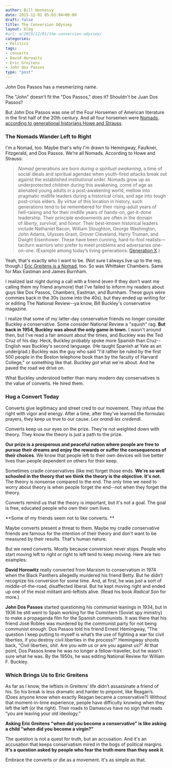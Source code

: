 ```yaml
---
author: Bill Hennessy
date: 2015-12-02 05:03:04+00:00
draft: false
title: The Conversion Odyssey
layout: blog
#url: e/2015/12/01/the-conversion-odyssey/
categories:
- Politics
tags:
- converts
- David Horowitz
- Eric Greitens
- John dos Passos
type: "post"
---
```


John Dos Passos has a mesmerizing name.

The "John" doesn't fit the "Dos Passos," does it? Shouldn't be Juan Dos Passos?

But John Dos Passos was one of the Four Horsemen of American literature in the first half of the 20th century. And all four horsemen were [Nomads, according to generational historians Howe and Strauss](https://www.lifecourse.com/about/method/generational-archetypes.html).



### The Nomads Wander Left to Right



I'm a Nomad, too. Maybe that's why I'm drawn to Hemingway, Faulkner, Fitzgerald, and Dos Passos. We're all Nomads. According to Howe and Strauss:



> _Nomad_ generations are born _during a spiritual awakening_, a time of social ideals and spiritual agendas when youth-fired attacks break out against the established institutional order. Nomads grow up as underprotected children during this awakening, come of age as alienated young adults in a post-awakening world, mellow into pragmatic midlife leaders during a historical crisis, and age into tough post-crisis elders. By virtue of this location in history, such generations tend to be remembered for their rising-adult years of hell-raising and for their midlife years of hands-on, get-it-done leadership. Their principle endowments are often in the domain of _liberty, survival_, and _honor_. Their best-known historical leaders include Nathaniel Bacon, William Stoughton, George Washington, John Adams, Ulysses Grant, Grover Cleveland, Harry Truman, and Dwight Eisenhower. These have been cunning, hard-to-fool realists—taciturn warriors who prefer to meet problems and adversaries one-on-one. (Example among today’s living generations: [Generation X](https://www.lifecourse.com/about/method/about/method/def/13th-gen.html).)



Yeah, that's exactly who I want to be. (Not sure I always live up to the rep, though.) [Eric Greitens is a Nomad](https://hennessysview.com/2015/07/14/eric-greitens-shocking-revelation-could-shatter-peoples-faith/), too. So was Whittaker Chambers. Same for Max Eastman and James Burnham.

I realized last night during a call with a friend (even if they don't want me calling them my friend anymore) that I've failed to inform my readers about guys like Dos Passos, Chambers, Eastman, and Burnham. These guys were commies back in the 30s (some into the 40s), but they ended up writing for or editing The National Review--ya know, Bill Buckley's conservative magazine.

I realize that some of my latter-day conservative friends no longer consider Buckley a conservative. Some consider National Review a "squish" rag. **But back in 1954, Buckley was about the only game in town.** I wasn't around then, but I've read a fair amount about the times, and Buckley was the Ted Cruz of his day. Heck, Buckley probably spoke more Spanish than Cruz--English was Buckley's second language. (He taught Spanish at Yale as an undergrad.) Buckley was the guy who said "I'd rather be ruled by the first 500 people in the Boston telephone book than by the faculty of Harvard College," or something like that. Buckley _got_ what we're about. And he paved the road we drive on.

What Buckley understood better than many modern day conservatives is the value of converts. He hired them.



### Hug a Convert Today



Converts give legitimacy and street cred to our movement. They infuse the right with vigor and energy. After a time, after they've learned the formulaic prayers, they keep us true to our cause. _Lex orandi lex credendi_.

Converts keep us our eyes on the prize. They're not weighted down with theory. They know the theory is just a path to the prize.

**Our prize is a prosperous and peaceful nation where people are free to pursue their dreams and enjoy the rewards or suffer the consequences of their choices**. We know that people left to their own devices will live better lives than people dependent on others for their keep.

Sometimes cradle conservatives (like me) forget those ends. **We're so well schooled in the theory that we think the theory is the objective. It's not.** The theory is nonsense compared to the end. The only time we need to worry about theory is when people forget the end--not when they forget the theory.

Converts remind us that the theory is important, but it's not a goal. The goal is free, educated people who own their own lives.

**Some of my friends seem not to like converts. **

Maybe converts present a threat to them. Maybe my cradle conservative friends are famous for the intention of their theory and don't want to be measured by their results. That's human nature.

But we need converts. Mostly because conversion never stops. People who start moving left to right or right to left tend to keep moving. Here are two examples:

**David Horowitz** really converted from Marxism to conservatism in 1974 when the Black Panthers allegedly murdered his friend Betty. But he didn’t recognize his conversion for some time. And, at first, he was just a sort of middle-of-the-road, disaffected liberal. But he kept moving right and ended up one of the most militant anti-leftists alive. (Read his book _Radical Son_ for more.)

**John Dos Passos** started questioning his communist leanings in 1934, but in 1936 he still went to Spain working for the Comintern (Soviet spy ministry) to make a propaganda film for the Spanish communists. It was there that his friend José Robles was murdered by the communist party for not being communist enough. Dos Passos told his friend Ernest Hemingway, “The question I keep putting to myself is what’s the use of fighting a war for civil liberties, if you destroy civil liberties in the process?” Hemingway shoots back, “Civil liberties, _shit_. Are you _with_ _us_ or are you against us?” At that point, Dos Passos knew he was no longer a fellow-traveller, but he wasn't sure what he was. By the 1950s, he was editing National Review for William F. Buckley.



### Which Brings Us to Eric Greitens



As far as I know, the leftists in Greitens’ life didn’t assassinate a friend of his. So his break is less dramatic and harder to pinpoint, like Reagan’s. (Does anyone know when exactly Reagan became a conservative?) Without that moment-in-time experience, people have difficulty knowing when they left the left (or the right). Their roads to Damascus have no sign that reads “you are leaving your old ideology.”

**Asking Eric Greitens "when did you become a conservative" is like asking a child "when did you become a virgin?"**

The question is not a quest for truth, but an accusation. And it's an accusation that keeps conservatism mired in the bogs of political margins. **It's a question asked by people who fear the truth more than they seek it**.

Embrace the converts or die as a movement. It's as simple as that.
